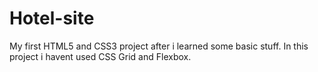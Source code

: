 # Hotel-site
My first HTML5 and CSS3 project after i learned some basic stuff.
In this project i havent used CSS Grid and Flexbox.
